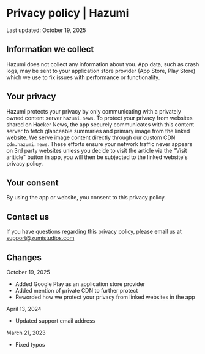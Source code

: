 # Privacy policy | Hazumi
Last updated: October 19, 2025

## Information we collect
Hazumi does not collect any information about you. App data, such as crash logs, may be sent to your application store provider (App Store, Play Store) which we use to fix issues with performance or functionality.

## Your privacy
Hazumi protects your privacy by only communicating with a privately owned content server `hazumi.news`.
To protect your privacy from websites shared on Hacker News, the app securely communicates with this content server to fetch glanceable summaries and primary image from the linked website. We serve image content directly through our custom CDN `cdn.hazumi.news`. These efforts ensure your network traffic never appears on 3rd party websites unless you decide to visit the article via the "Visit ariticle" button in app, you will then be subjected to the linked website's privacy policy.

## Your consent
By using the app or website, you consent to this privacy policy.

## Contact us
If you have questions regarding this privacy policy, please email us at support@zumistudios.com

## Changes
October 19, 2025

- Added Google Play as an application store provider
- Added mention of private CDN to further protect
- Reworded how we protect your privacy from linked websites in the app

April 13, 2024

- Updated support email address

March 21, 2023

- Fixed typos
